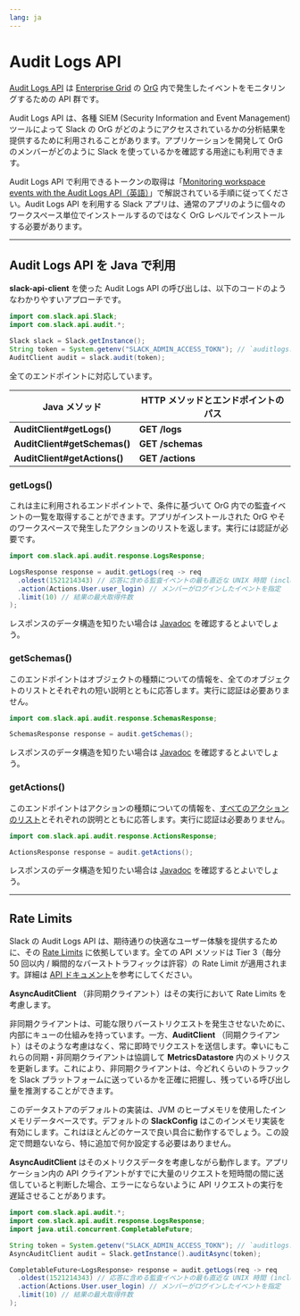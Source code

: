 ```yaml
---
lang: ja
---
```


# Audit Logs API

[Audit Logs API](https://docs.slack.dev/admins/audit-logs-api) は [Enterprise Grid](https://docs.slack.dev/enterprise-grid/) の [OrG](https://slack.com/intl/ja-jp/help/articles/360004150931) 内で発生したイベントをモニタリングするための API 群です。

Audit Logs API は、各種 SIEM (Security Information and Event Management) ツールによって Slack の OrG がどのようにアクセスされているかの分析結果を提供するために利用されることがあります。アプリケーションを開発して OrG のメンバーがどのように Slack を使っているかを確認する用途にも利用できます。

Audit Logs API で利用できるトークンの取得は「[Monitoring workspace events with the Audit Logs API（英語）](https://docs.slack.dev/admins/audit-logs-api)」で解説されている手順に従ってください。Audit Logs API を利用する Slack アプリは、通常のアプリのように個々のワークスペース単位でインストールするのではなく OrG レベルでインストールする必要があります。

---
## Audit Logs API を Java で利用

**slack-api-client** を使った Audit Logs API の呼び出しは、以下のコードのようなわかりやすいアプローチです。

```java
import com.slack.api.Slack;
import com.slack.api.audit.*;

Slack slack = Slack.getInstance();
String token = System.getenv("SLACK_ADMIN_ACCESS_TOKN"); // `auditlogs:read` scope が必要
AuditClient audit = slack.audit(token);
```

全てのエンドポイントに対応しています。

|Java メソッド|HTTP メソッドとエンドポイントのパス|
|-|-|
|**AuditClient#getLogs()**|**GET /logs**|
|**AuditClient#getSchemas()**|**GET /schemas**|
|**AuditClient#getActions()**|**GET /actions**|

### getLogs()

これは主に利用されるエンドポイントで、条件に基づいて OrG 内での監査イベントの一覧を取得することができます。アプリがインストールされた OrG やそのワークスペースで発生したアクションのリストを返します。実行には認証が必要です。

```java
import com.slack.api.audit.response.LogsResponse;

LogsResponse response = audit.getLogs(req -> req
  .oldest(1521214343) // 応答に含める監査イベントの最も直近な UNIX 時間 (inclusive)
  .action(Actions.User.user_login) // メンバーがログインしたイベントを指定
  .limit(10) // 結果の最大取得件数
);
```

レスポンスのデータ構造を知りたい場合は [Javadoc](https://oss.sonatype.org/service/local/repositories/releases/archive/com/slack/api/slack-api-client/sdkLatestVersion/slack-api-client-sdkLatestVersion-javadoc.jar/!/com/slack/api/audit/response/LogsResponse.html) を確認するとよいでしょう。

### getSchemas()

このエンドポイントはオブジェクトの種類についての情報を、全てのオブジェクトのリストとそれぞれの短い説明とともに応答します。実行に認証は必要ありません。

```java
import com.slack.api.audit.response.SchemasResponse;

SchemasResponse response = audit.getSchemas();
```

レスポンスのデータ構造を知りたい場合は [Javadoc](https://oss.sonatype.org/service/local/repositories/releases/archive/com/slack/api/slack-api-client/sdkLatestVersion/slack-api-client-sdkLatestVersion-javadoc.jar/!/com/slack/api/audit/response/SchemasResponse.html) を確認するとよいでしょう。

### getActions()

このエンドポイントはアクションの種類についての情報を、[すべてのアクションのリスト](https://oss.sonatype.org/service/local/repositories/releases/archive/com/slack/api/slack-api-client/sdkLatestVersion/slack-api-client-sdkLatestVersion-javadoc.jar/!/com/slack/api/audit/Actions.html)とそれぞれの説明とともに応答します。実行に認証は必要ありません。

```java
import com.slack.api.audit.response.ActionsResponse;

ActionsResponse response = audit.getActions();
```

レスポンスのデータ構造を知りたい場合は [Javadoc](https://oss.sonatype.org/service/local/repositories/releases/archive/com/slack/api/slack-api-client/sdkLatestVersion/slack-api-client-sdkLatestVersion-javadoc.jar/!/com/slack/api/audit/response/ActionsResponse.html) を確認するとよいでしょう。

---
## Rate Limits

Slack の Audit Logs API は、期待通りの快適なユーザー体験を提供するために、その [Rate Limits](https://docs.slack.dev/apis/web-api/rate-limits) に依拠しています。全ての API メソッドは Tier 3（毎分 50 回以内 / 瞬間的なバーストトラフィックは許容）の Rate Limit が適用されます。詳細は [API ドキュメント](https://docs.slack.dev/admins/audit-logs-api)を参考にしてください。

**AsyncAuditClient** （非同期クライアント）はその実行において Rate Limits を考慮します。

非同期クライアントは、可能な限りバーストリクエストを発生させないために、内部にキューの仕組みを持っています。一方、**AuditClient** （同期クライアント）はそのような考慮はなく、常に即時でリクエストを送信します。幸いにもこれらの同期・非同期クライアントは協調して **MetricsDatastore** 内のメトリクスを更新します。これにより、非同期クライアントは、今どれくらいのトラフックを Slack プラットフォームに送っているかを正確に把握し、残っている呼び出し量を推測することができます。

このデータストアのデフォルトの実装は、JVM のヒープメモリを使用したインメモリデータベースです。デフォルトの **SlackConfig** はこのインメモリ実装を有効にします。これはほとんどのケースで良い具合に動作するでしょう。この設定で問題ないなら、特に追加で何か設定する必要はありません。

**AsyncAuditClient** はそのメトリクスデータを考慮しながら動作します。アプリケーション内の API クライアントがすでに大量のリクエストを短時間の間に送信していると判断した場合、エラーにならないように API リクエストの実行を遅延させることがあります。

```java
import com.slack.api.audit.*;
import com.slack.api.audit.response.LogsResponse;
import java.util.concurrent.CompletableFuture;

String token = System.getenv("SLACK_ADMIN_ACCESS_TOKN"); // `auditlogs:read` scope が必要
AsyncAuditClient audit = Slack.getInstance().auditAsync(token);

CompletableFuture<LogsResponse> response = audit.getLogs(req -> req
  .oldest(1521214343) // 応答に含める監査イベントの最も直近な UNIX 時間 (inclusive)
  .action(Actions.User.user_login) // メンバーがログインしたイベントを指定
  .limit(10) // 結果の最大取得件数
);
```